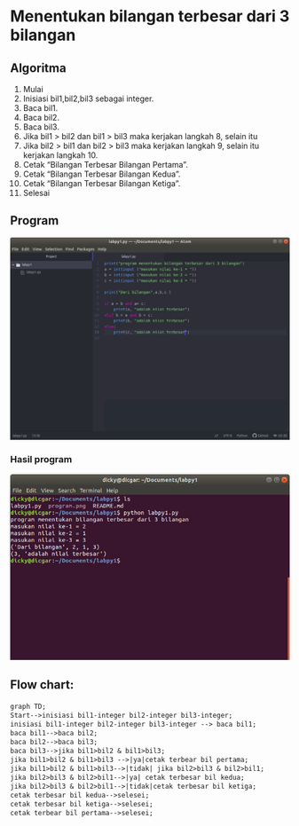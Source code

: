 # Menentukan bilangan terbesar dari 3 bilangan
## Algoritma
1.  Mulai
2.  Inisiasi bil1,bil2,bil3 sebagai integer.
3.  Baca bil1.
4.  Baca bil2.
5.  Baca bil3.
6.  Jika bil1 > bil2 dan bil1 > bil3 maka kerjakan langkah 8, selain itu
7.  Jika bil2 > bil1 dan bil2 > bil3 maka kerjakan langkah 9, selain itu kerjakan langkah 10.
8.  Cetak “Bilangan Terbesar Bilangan Pertama”.
9.  Cetak “Bilangan Terbesar Bilangan Kedua”.
10.  Cetak “Bilangan Terbesar Bilangan Ketiga”.
11.  Selesai
## Program
![github](https://github.com/dicgar95/labpy1/blob/master/program.png)

### Hasil program
![github](https://github.com/dicgar95/labpy1/blob/master/hasil.png)

## Flow chart:

```mermaid
graph TD;
Start-->inisiasi bil1-integer bil2-integer bil3-integer;
inisiasi bil1-integer bil2-integer bil3-integer --> baca bil1;
baca bil1-->baca bil2;
baca bil2-->baca bil3;
baca bil3-->jika bil1>bil2 & bil1>bil3;
jika bil1>bil2 & bil1>bil3 -->|ya|cetak terbear bil pertama;
jika bil1>bil2 & bil1>bil3-->|tidak| jika bil2>bil3 & bil2>bil1;
jika bil2>bil3 & bil2>bil1-->|ya| cetak terbesar bil kedua;
jika bil2>bil3 & bil2>bil1-->|tidak|cetak terbesar bil ketiga;
cetak terbesar bil kedua-->selesei;
cetak terbesar bil ketiga-->selesei;
cetak terbear bil pertama-->selesei;

